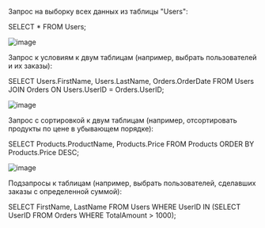 Запрос на выборку всех данных из таблицы "Users":
 
SELECT * FROM Users;

![image](https://github.com/drtwej/sql1/assets/144841894/d2c0ce65-e7a7-43ec-ae99-3264f6ef51eb)


Запрос к условиям к двум таблицам (например, выбрать пользователей и их заказы):

SELECT Users.FirstName, Users.LastName, Orders.OrderDate
FROM Users
JOIN Orders ON Users.UserID = Orders.UserID;

![image](https://github.com/drtwej/sql1/assets/144841894/cc64b255-5ff1-4436-8989-b9fb7a6d51f2)


Запрос с сортировкой к двум таблицам (например, отсортировать продукты по цене в убывающем порядке):

SELECT Products.ProductName, Products.Price
FROM Products
ORDER BY Products.Price DESC;

![image](https://github.com/drtwej/sql1/assets/144841894/053c0951-063e-4657-a045-937fb19a10ac)


Подзапросы к таблицам (например, выбрать пользователей, сделавших заказы с определенной суммой):

SELECT FirstName, LastName
FROM Users
WHERE UserID IN (SELECT UserID FROM Orders WHERE TotalAmount > 1000);

